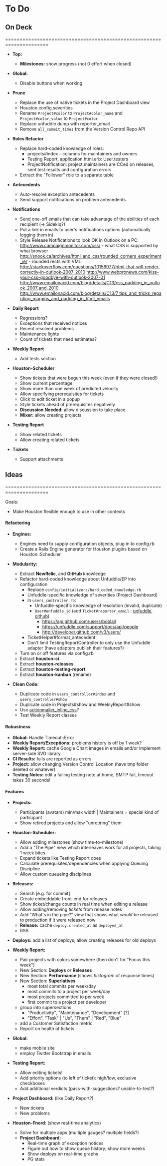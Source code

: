 # To Do

## On Deck
=====================================================================

 - **Top:**
   - **Milestones:** show progress (not 0 effort when closed)

 - **Global:**
   - Disable buttons when working

 - **Prune**
   - Replace the use of native tickets in the Project Dashboard view
   - Houston.config.severities
   - Rename `Project#color` to `Project#color_name` and `Project#color_value` to `Project#color`
   - Replace unfuddle dump with reporter_email
   - Remove `all_commit_times` from the Version Control Repo API
 
 - **Roles Refactor**
   - Replace hard-coded knowledge of roles:
     - projects#index - columns for maintainers and owners
     - Testing Report, application.html.erb: User.testers
     - ProjectNotification: project.maintainers are CCed on releases, sent test results and configuration errors
   - Extract the "Follower" role to a separate table

 - **Antecedents**
   - Auto-resolve exception antecedents
   - Send support notifications on problem antecedents

 - **Notifications**
   - Send one-off emails that can take advantage of the abilities of each recipient (-> Sidekiq?)
   - Put a link in emails to user's notifications options (automatically logging them in)
   - Style Release Notifications to look OK in Outlook on a PC:
     http://www.campaignmonitor.com/css/ - what CSS is supported by what browser
     http://snook.ca/archives/html_and_css/rounded_corners_experiment_ie/ - rounded rects with VML
     http://stackoverflow.com/questions/10156077/html-that-will-render-correctly-in-outlook-2007-2010
     http://www.webpronews.com/kiss-your-css-goodbye-with-outlook-2007-01
     http://www.emailonacid.com/blog/details/C13/css_padding_in_outlook_2007_and_2010
     http://www.emailonacid.com/blog/details/C13/7_tips_and_tricks_regarding_margins_and_padding_in_html_emails

 - **Daily Report**
   - Regressions?
   - Exceptions that received notices
   - Recent resolved problems
   - Maintenance lights
   - Count of tickets that need estimates?

 - **Weekly Report**
   - Add tests section

 - **Houston-Scheduler**
   - Show tickets that were begun this week (even if they were closed!)
   - Show current percentage
   - Show more than one week of predicted velocity
   - Allow specifying prerequisites for tickets
   - Click to edit ticket in a popup
   - Style tickets ahead of prerequisites negatively
   - **Discussion Needed:** allow discussion to take place
   - **Mixer:** allow creating projects

 - **Testing Report**
   - Show related tickets
   - Allow creating related tickets

 - **Tickets**
   - Support attachments




## Ideas
=====================================================================

Goals:
 - Make Houston flexible enough to use in other contexts
 
#### Refactoring

 - **Engines:**
   - Engines need to supply configuration objects, plug in to config.rb
   - Create a Rails Engine generator for Houston plugins based on Houston::Scheduler

 - **Modularity:**
   - Extract **NewRelic**, and **GitHub** knowledge
   - Refactor hard-coded knowledge about Unfuddle/EP into configuration
     - Replace `config/initializers/hard_coded_knowledge.rb`
     - Unfuddle-specific knowledge of severities (Project Dashboard)
     - in `users_controller.rb`:
       - Unfuddle-specific knowledge of resolution (invalid, duplicate)
       - `User#unfuddle_id` (add `Ticket#reporter_email` : [unfuddle](people/:reporter_id), [github](users/:login))
         - https://api.github.com/users/boblail
         - https://unfuddle.com/support/docs/api/people
         - http://developer.github.com/v3/users/
     - TicketHelper#format_antecedent
     - Don't limit TestingReportController to only use the Unfuddle adapter (have adapters publish their features?)
   - Turn on or off features via config.rb
   - Extract **houston-ci**
   - Extract **houston-releases**
   - Extract **houston-testing-report**
   - Extract **houston-kanban** (rename)

 - **Clean Code:**
   - Duplicate code in `users_controller#index` and `users_controller#show`
   - Duplicate code in Projects#show and WeeklyReport#show
   - Use [actionmailer_inline_css](https://github.com/ndbroadbent/actionmailer_inline_css)?
   - Test Weekly Report classes

#### Robustness

 - **Global:** Handle Timeout::Error
 - **Weekly Report/Exceptions:** problems history is off by 1 week?
 - **Weekly Report:** cache Google Chart images in emails and/or implement server-side SVG library
 - **CI Results:** fails are reported as errors
 - **Project:** allow changing Version Control Location (have tmp folder deleted or whatever)
 - **Testing Notes:** edit a failing testing note at home, SMTP fail, timeout takes 30 seconds!

#### Features

 - **Projects:**
   - Participants (avatars) min/max width | Maintainers = special kind of participant
   - Show retired projects and allow "unretiring" them

 - **Houston-Scheduler:**
   - Allow adding milestones (show time-to-milestone)
   - Add a "The Pipe" view which interleaves work for all projects, taking 1 week bites
   - Expand tickets like Testing Report does
   - Calculate prerequisites/dependencies when applying Queuing Discipline
   - Allow custom queueing disciplines

 - **Releases:**
   - Search [e.g. for commit]
   - Create embeddable front-end for releases
   - Show ticket/change counts in real time when editing a release
   - Allow adding/removing _tickets_ from release notes
   - Add "What's in the pipe?" view that shows what _would_ be released to production if it were released now
   - **Release:** cache `deploy.created_at` as `deployed_at`
   - RSS

 - **Deploys:** add a list of deploys; allow creating releases for old deploys

 - **Weekly Report:**
   - Pair projects with colors somewhere (then don't for "Focus this week")
   - New Section: **Deploys** or **Releases**
   - New Section: **Performance** (shows _histogram_ of response times)
   - New Section: **Superlatives**
     - most total commits per week/day
     - most commits to a project per week/day
     - most projects committed to per week
     - first commit to a project per developer
   - group into supersections
     - "Productivity", "Maintenance", "Development" [?]
     - "Effort", "Task" | "Us", "Them" | "Red", "Blue"
   - add a Customer Satisfaction metric
   - Report on health of tickets

 - **Global:**
   - make mobile site
   - employ Twitter Bootstrap in emails

 - **Testing Report:**
   - Allow editing tickets!
   - Add priority options (to left of ticket): high/low, exclusive checkboxes
   - Add additional verdicts (pass-with-suggestions? unable-to-test?)

 - **Project Dashboard:** (like Daily Report?)
   - New tickets
   - New problems

 - **Houston-Fnord**: (show real-time analytics)
   - Solve for multiple apps (multiple gauges? multiple fields?)
   - **Project Dashboard:**
     - Real-time graph of exception notices
     - Figure out how to show queue history; show more weeks
     - Show deploys _on_ real-time graphs
     - PG stats

